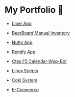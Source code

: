 # My Portfolio 📂


- [Liber App](https://github.com/jesusandres31/liber-app)

- [BeerBoard Manual Inventory](https://github.com/jesusandres31/beerboard-manual-inventory)

- [Nutty App](https://github.com/jesusandres31/nutty-app)

- [Remify App](https://github.com/jesusandres31/remify-app/)

- [Ctes F5 Calendar-Wpp-Bot](https://github.com/jesusandres31/corrientes-futbol-5/)

- [Linux Scripts](https://github.com/jesusandres31/devops/)

- [Coki System](https://github.com/jesusandres31/C-Sharp-dotnet-WinForms-App)

- [E-Commerce](https://github.com/jesusandres31/LAMP-webstore-app-guitar-pedals)


<!---
-->
